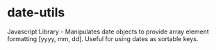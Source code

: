 date-utils
==========

Javascript Library - Manipulates date objects to provide array element formatting [yyyy, mm, dd]. Useful for using dates as sortable keys.
